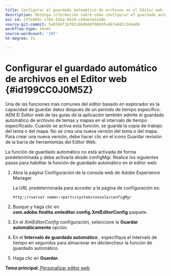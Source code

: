 ```yaml
---
title: Configurar el guardado automático de archivos en el Editor web
description: Obtenga información sobre cómo configurar el guardado automático de archivos en el Editor Web
exl-id: 23fe404c-c76d-43ba-9b28-c49ab1e524de
source-git-commit: 5e0584f1bf0216b8b00f00b9fe46fa682c244e08
workflow-type: tm+mt
source-wordcount: '197'
ht-degree: 1%

---
```


# Configurar el guardado automático de archivos en el Editor web {#id199CC0J0M5Z}

Una de las funciones más comunes del editor basado en explorador es la capacidad de guardar datos después de un período de tiempo específico. AEM El Editor web de las guías de la aplicación también admite el guardado automático de archivos de temas y mapas en el intervalo de tiempo especificado. Cuando se activa esta función, se guarda la copia de trabajo del tema o del mapa. No se crea una nueva versión del tema o del mapa. Para crear una nueva versión, debe hacer clic en el icono Guardar revisión de la barra de herramientas del Editor Web.

La función de guardado automático no está activada de forma predeterminada y debe activarla desde configMgr. Realice los siguientes pasos para habilitar la función de guardado automático en el editor web:

1. Abra la página Configuración de la consola web de Adobe Experience Manager.

   La URL predeterminada para acceder a la página de configuración es:

   ```http
   http://<server name>:<port>/system/console/configMgr
   ```

1. Busque y haga clic en **com.adobe.fmdita.xmleditor.config.XmlEditorConfig** paquete.

1. En el *XmlEditorConfig* configuración, seleccione la **Guardar automáticamente** opción.

1. En el **Intervalo de guardado automático** , especifique el intervalo de tiempo en segundos para almacenar en déclencheur la función de guardado automático.

1. Haga clic en **Guardar**.


**Tema principal:**[ Personalizar editor web](conf-web-editor.md)
